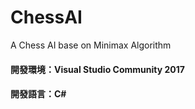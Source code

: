 # ChessAI
A Chess AI base on Minimax Algorithm

#### 開發環境：Visual Studio Community 2017
#### 開發語言：C#
